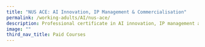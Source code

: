 ```yaml
---
title: "NUS ACE: AI Innovation, IP Management & Commercialisation"
permalink: /working-adults/AI/nus-ace/
description: Professional certificate in AI innovation, IP management and commercialisation
image: ""
third_nav_title: Paid Courses
---
```


